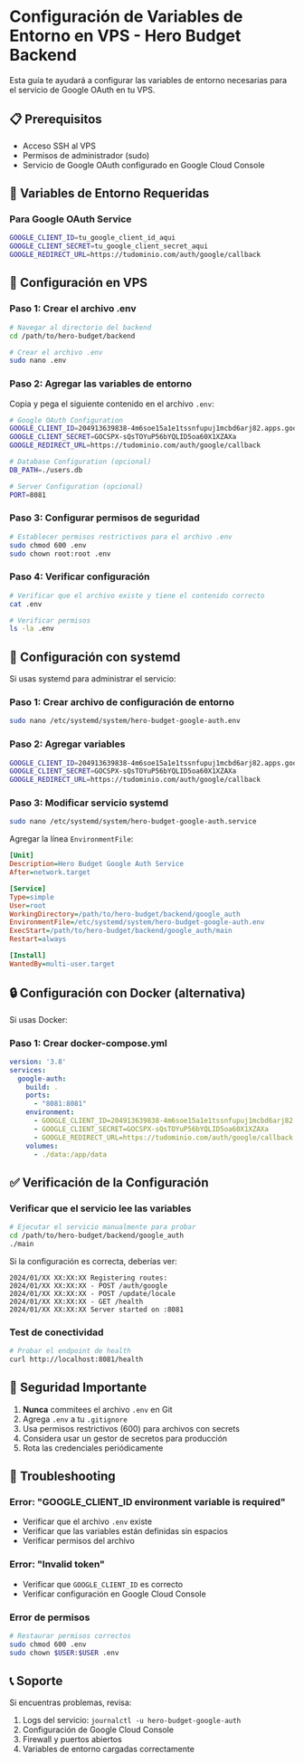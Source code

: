 # Configuración de Variables de Entorno en VPS - Hero Budget Backend

Esta guía te ayudará a configurar las variables de entorno necesarias para el servicio de Google OAuth en tu VPS.

## 📋 Prerequisitos

- Acceso SSH al VPS
- Permisos de administrador (sudo)
- Servicio de Google OAuth configurado en Google Cloud Console

## 🔧 Variables de Entorno Requeridas

### Para Google OAuth Service

```bash
GOOGLE_CLIENT_ID=tu_google_client_id_aqui
GOOGLE_CLIENT_SECRET=tu_google_client_secret_aqui
GOOGLE_REDIRECT_URL=https://tudominio.com/auth/google/callback
```

## 🚀 Configuración en VPS

### Paso 1: Crear el archivo .env

```bash
# Navegar al directorio del backend
cd /path/to/hero-budget/backend

# Crear el archivo .env
sudo nano .env
```

### Paso 2: Agregar las variables de entorno

Copia y pega el siguiente contenido en el archivo `.env`:

```bash
# Google OAuth Configuration
GOOGLE_CLIENT_ID=204913639838-4m6soe15a1e1tssnfupuj1mcbd6arj82.apps.googleusercontent.com
GOOGLE_CLIENT_SECRET=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
GOOGLE_REDIRECT_URL=https://tudominio.com/auth/google/callback

# Database Configuration (opcional)
DB_PATH=./users.db

# Server Configuration (opcional)
PORT=8081
```

### Paso 3: Configurar permisos de seguridad

```bash
# Establecer permisos restrictivos para el archivo .env
sudo chmod 600 .env
sudo chown root:root .env
```

### Paso 4: Verificar configuración

```bash
# Verificar que el archivo existe y tiene el contenido correcto
cat .env

# Verificar permisos
ls -la .env
```

## 🔄 Configuración con systemd

Si usas systemd para administrar el servicio:

### Paso 1: Crear archivo de configuración de entorno

```bash
sudo nano /etc/systemd/system/hero-budget-google-auth.env
```

### Paso 2: Agregar variables

```bash
GOOGLE_CLIENT_ID=204913639838-4m6soe15a1e1tssnfupuj1mcbd6arj82.apps.googleusercontent.com
GOOGLE_CLIENT_SECRET=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
GOOGLE_REDIRECT_URL=https://tudominio.com/auth/google/callback
```

### Paso 3: Modificar servicio systemd

```bash
sudo nano /etc/systemd/system/hero-budget-google-auth.service
```

Agregar la línea `EnvironmentFile`:

```ini
[Unit]
Description=Hero Budget Google Auth Service
After=network.target

[Service]
Type=simple
User=root
WorkingDirectory=/path/to/hero-budget/backend/google_auth
EnvironmentFile=/etc/systemd/system/hero-budget-google-auth.env
ExecStart=/path/to/hero-budget/backend/google_auth/main
Restart=always

[Install]
WantedBy=multi-user.target
```

## 🔒 Configuración con Docker (alternativa)

Si usas Docker:

### Paso 1: Crear docker-compose.yml

```yaml
version: '3.8'
services:
  google-auth:
    build: .
    ports:
      - "8081:8081"
    environment:
      - GOOGLE_CLIENT_ID=204913639838-4m6soe15a1e1tssnfupuj1mcbd6arj82.apps.googleusercontent.com
      - GOOGLE_CLIENT_SECRET=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
      - GOOGLE_REDIRECT_URL=https://tudominio.com/auth/google/callback
    volumes:
      - ./data:/app/data
```

## ✅ Verificación de la Configuración

### Verificar que el servicio lee las variables

```bash
# Ejecutar el servicio manualmente para probar
cd /path/to/hero-budget/backend/google_auth
./main
```

Si la configuración es correcta, deberías ver:

```
2024/01/XX XX:XX:XX Registering routes:
2024/01/XX XX:XX:XX - POST /auth/google
2024/01/XX XX:XX:XX - POST /update/locale
2024/01/XX XX:XX:XX - GET /health
2024/01/XX XX:XX:XX Server started on :8081
```

### Test de conectividad

```bash
# Probar el endpoint de health
curl http://localhost:8081/health
```

## 🚨 Seguridad Importante

1. **Nunca** commitees el archivo `.env` en Git
2. Agrega `.env` a tu `.gitignore`
3. Usa permisos restrictivos (600) para archivos con secrets
4. Considera usar un gestor de secretos para producción
5. Rota las credenciales periódicamente

## 🔧 Troubleshooting

### Error: "GOOGLE_CLIENT_ID environment variable is required"

- Verificar que el archivo `.env` existe
- Verificar que las variables están definidas sin espacios
- Verificar permisos del archivo

### Error: "Invalid token"

- Verificar que `GOOGLE_CLIENT_ID` es correcto
- Verificar configuración en Google Cloud Console

### Error de permisos

```bash
# Restaurar permisos correctos
sudo chmod 600 .env
sudo chown $USER:$USER .env
```

## 📞 Soporte

Si encuentras problemas, revisa:
1. Logs del servicio: `journalctl -u hero-budget-google-auth`
2. Configuración de Google Cloud Console
3. Firewall y puertos abiertos
4. Variables de entorno cargadas correctamente 
